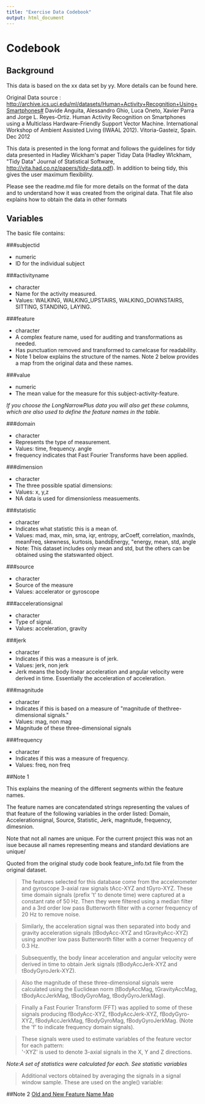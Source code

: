 ```yaml
---
title: "Exercise Data Codebook"
output: html_document
---
```

# Codebook

## Background
This data is based on the xx data set by yy. More details can be found here.

Original Data source :  
http://archive.ics.uci.edu/ml/datasets/Human+Activity+Recognition+Using+Smartphones#
Davide Anguita, Alessandro Ghio, Luca Oneto, Xavier Parra and Jorge L. Reyes-Ortiz. 
Human Activity Recognition on Smartphones using a Multiclass Hardware-Friendly Support Vector Machine. International Workshop of Ambient Assisted Living (IWAAL 2012). Vitoria-Gasteiz, Spain. Dec 2012

This data is presented in the long format and follows the guidelines for tidy data presented in Hadley Wickham's paper Tiday Data (Hadley WIckham, "Tidy Data" Journal of Statistical Software, http://vita.had.co.nz/papers/tidy-data.pdf).  In addition to being tidy, this gives the user maximum flexibility.  

Please see the readme.md file for more details on the format of the data and to understand how it was created from the original data. That file also explains how to obtain the data in other formats

## Variables

The basic file contains:

###subjectid      
 * numeric
 * ID for the individual subject
 

###activityname    
 * character
 * Name for the activity measured. 
 * Values: WALKING, WALKING_UPSTAIRS, WALKING_DOWNSTAIRS, SITTING, STANDING, LAYING.

###feature         
 * character
 * A complex feature name, used for auditing and transformations as needed.
 * Has punctuation removed and transformed to camelcase for readability.
 * Note 1 below explains the structure of the names. Note 2 below provides a map from the original data and these names.

###value           
* numeric
* The mean value for the measure for this subject-activity-feature.


_If you choose the LongNarrowPlus data you will also get these columns, which are also used to define the feature names in the table._

###domain          
* character
* Represents the type of measurement.
* Values: time, frequency. angle
* frequency indicates that Fast Fourier Transforms have been applied.

###dimension       
* character
* The three possible spatial dimensions: 
* Values: x, y,z 
* NA data is used for dimensionless measuements.

###statistic       
* character
* Indicates what statistic this is a mean of. 
* Values:  mad, max, min, sma, iqr, entropy, arCoeff, correlation, maxInds, meanFreq, skewness, kurtosis, bandsEnergy, "energy, mean, std, angle
* Note: This dataset includes only mean and std, but the others can be obtained using the statswanted object.

###source          
* character
* Source of the measure 
* Values: accelerator or gyroscope

###accelerationsignal     
* character
* Type of signal. 
* Values: acceleration, gravity

###jerk
* character
* Indicates if this was a measure is of jerk. 
* Values: jerk, non jerk
* Jerk means the body linear acceleration and angular velocity were derived in time. Essentially the acceleration of acceleration.

###magnitude
* character
* Indicates if this is based on a measure of "magnitude of thethree-dimensional signals." 
* Values: mag, non mag
* Magnitude of these three-dimensional signals

###frequency
* character
* Indicates if this was a measure of frequency. 
* Values: freq, non freq
                
                
##Note 1

This explains the meaning of the different segments within the feature names.

The feature names are concatendated strings representing the values of that feature of the following variables in the order listed:
Domain, Accelerationsignal, Source, Statistic, Jerk, magnitude, frequency, dimesnion.

Note that not all names are unique. For the current project this was not an isue because all names representing means and standard deviations are unique/

Quoted from the original study code book feature_info.txt file from the original dataset.

>The features selected for this database come from the accelerometer and gyroscope 3-axial raw signals tAcc-XYZ and tGyro-XYZ. These time domain signals (prefix 't' to denote time) 
were captured at a constant rate of 50 Hz. Then they were filtered using a median filter 
and a 3rd order low pass Butterworth filter with a corner frequency of 20 Hz to 
remove noise. 

>Similarly, the acceleration signal was then separated into body and gravity acceleration signals  (tBodyAcc-XYZ and tGravityAcc-XYZ)  using another low pass Butterworth filter with a corner frequency of 0.3 Hz. 

>Subsequently, the body linear acceleration and angular velocity were derived in time to obtain Jerk signals (tBodyAccJerk-XYZ and tBodyGyroJerk-XYZ). 

>Also the magnitude of these three-dimensional signals were calculated using the Euclidean norm (tBodyAccMag, tGravityAccMag, tBodyAccJerkMag, tBodyGyroMag, tBodyGyroJerkMag). 

> Finally a Fast Fourier Transform (FFT) was applied to some of these signals producing fBodyAcc-XYZ, fBodyAccJerk-XYZ, fBodyGyro-XYZ, fBodyAccJerkMag, fBodyGyroMag, fBodyGyroJerkMag. (Note the 'f' to indicate frequency domain signals). 

>These signals were used to estimate variables of the feature vector for each pattern:  
>'-XYZ' is used to denote 3-axial signals in the X, Y and Z directions.

_Note:A set of statistics were calculated for each. See statistic variables_

>Additional vectors obtained by averaging the signals in a signal window sample. These are used on the angle() variable:


##Note 2
[Old and New Feature Name Map](https://github.com/elinw/GettingDataProject/blob/master/featurenamemap.md)

